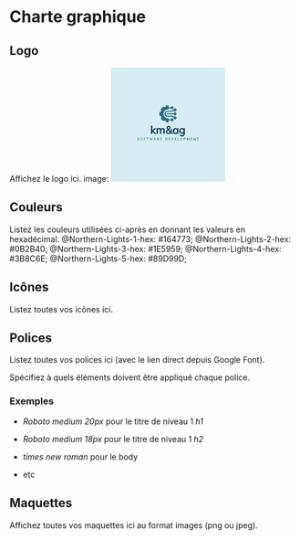 # Charte graphique

## Logo

Affichez le logo ici.
image: ![logo](images/logo_200x200.png)

## Couleurs

Listez les couleurs utilisées ci-après en donnant les valeurs en hexadécimal.
@Northern-Lights-1-hex: #164773;
@Northern-Lights-2-hex: #0B2B40;
@Northern-Lights-3-hex: #1E5959;
@Northern-Lights-4-hex: #3B8C6E;
@Northern-Lights-5-hex: #89D99D;

## Icônes

Listez toutes vos icônes ici.

## Polices

Listez toutes vos polices ici (avec le lien direct depuis Google Font).

Spécifiez à quels éléments doivent être appliqué chaque police.

### Exemples

- _Roboto medium 20px_ pour le titre de niveau 1 _h1_

- _Roboto medium 18px_ pour le titre de niveau 1 _h2_

- _times new roman_ pour le body

- etc

## Maquettes

Affichez toutes vos maquettes ici au format images (png ou jpeg).
